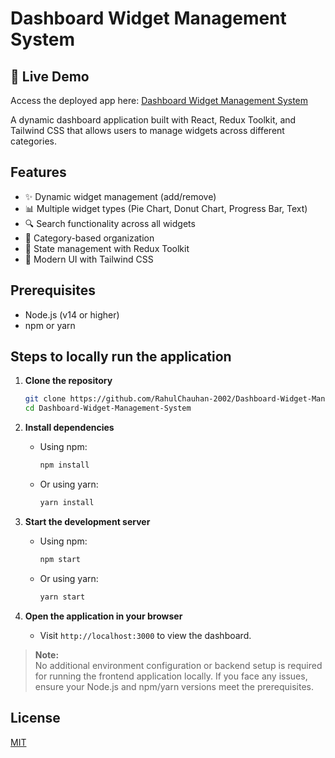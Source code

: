 # Dashboard Widget Management System

## 🚀 Live Demo
Access the deployed app here: [Dashboard Widget Management System](https://dashboard-widget-management-system.onrender.com)

A dynamic dashboard application built with React, Redux Toolkit, and Tailwind CSS that allows users to manage widgets across different categories.

## Features

- ✨ Dynamic widget management (add/remove)
- 📊 Multiple widget types (Pie Chart, Donut Chart, Progress Bar, Text)
- 🔍 Search functionality across all widgets
- 📁 Category-based organization
- 💾 State management with Redux Toolkit
- 🎨 Modern UI with Tailwind CSS

## Prerequisites

- Node.js (v14 or higher)
- npm or yarn

## Steps to locally run the application

1. **Clone the repository**
    ```bash
    git clone https://github.com/RahulChauhan-2002/Dashboard-Widget-Management-System.git
    cd Dashboard-Widget-Management-System
    ```

2. **Install dependencies**
    - Using npm:
      ```bash
      npm install
      ```
    - Or using yarn:
      ```bash
      yarn install
      ```

3. **Start the development server**
    - Using npm:
      ```bash
      npm start
      ```
    - Or using yarn:
      ```bash
      yarn start
      ```

4. **Open the application in your browser**
    - Visit `http://localhost:3000` to view the dashboard.

> **Note:**  
> No additional environment configuration or backend setup is required for running the frontend application locally. If you face any issues, ensure your Node.js and npm/yarn versions meet the prerequisites.

## License

[MIT](LICENSE)